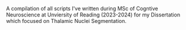 A compilation of all scripts I've written during MSc of Cogntive Neuroscience at Unviersity of Reading (2023-2024) for my Dissertation which focused on Thalamic Nuclei Segmentation.
